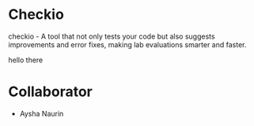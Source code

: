 # Checkio
checkio - A tool that not only tests your code but also suggests improvements and error fixes, making lab evaluations smarter and faster.


hello there

# Collaborator
- Aysha Naurin